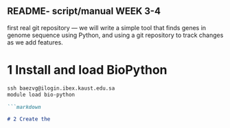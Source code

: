 ## README- script/manual WEEK 3-4    
first real git repository — we will write a simple tool that
finds genes in genome sequence using Python, and using a git repository to
track changes as we add features.

# 1 Install and load BioPython

```markdown
ssh baezvg@ilogin.ibex.kaust.edu.sa  
module load bio-python  

```markdown

# 2 Create the 
